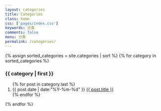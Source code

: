 ```yaml
---
layout: categories
title: Categories
class: home
css: ['pages/index.css']
keywords: 分类
comments: false
menu: 分类
permalink: /categories/
---
```


<section class="container posts-content">
{% assign sorted_categories = site.categories | sort %}
{% for category in sorted_categories %}
  <h3>{{ category | first }}</h3>
  <ol class="posts-list" id="{{ category[0] }}">
  {% for post in category.last %}
    <li class="posts-list-item">
    <span class="posts-list-meta">{{ post.date | date:"%Y-%m-%d" }}</span>
    <a class="posts-list-name" href="{{ site.url }}{{ post.url }}">{{ post.title }}</a>
  </li>
  {% endfor %}
  </ol>
{% endfor %}
</section>
<!-- /section.content -->
